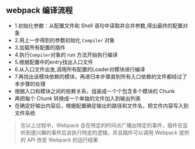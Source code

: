 ## webpack 编译流程
- 1.初始化参数：从配置文件和 Shell 语句中读取并合并参数,得出最终的配置对象
- 2.用上一步得到的参数初始化 `Compiler` 对象
- 3.加载所有配置的插件
- 4.执行`Compiler`对象的 run 方法开始执行编译
- 5.根据配置中的entry找出入口文件
- 6.从入口文件出发,调用所有配置的Loader对模块进行编译
- 7.再找出该模块依赖的模块，再递归本步骤直到所有入口依赖的文件都经过了本步骤的处理
- 根据入口和模块之间的依赖关系，组装成一个个包含多个模块的 Chunk
- 再把每个 Chunk 转换成一个单独的文件加入到输出列表
- 在确定好输出内容后，根据配置确定输出的路径和文件名，把文件内容写入到文件系统
> 在以上过程中，Webpack 会在特定的时间点广播出特定的事件，插件在监听到感兴趣的事件后会执行特定的逻辑，并且插件可以调用 Webpack 提供的 API 改变 Webpack 的运行结果
